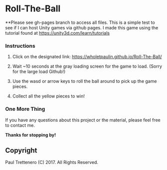 # Roll-The-Ball
**Please see gh-pages branch to access all files.
This is a simple test to see if I can host Unity games via github pages. I made this game using the tutorial found at https://unity3d.com/learn/tutorials


### Instructions

1. Click on the designated link:    https://wholetpaulin.github.io/Roll-The-Ball/

2. Wait ~10 seconds at the gray loading screen for the game to load. (Sorry for the large load Github!)

2. Use the wasd or arrow keys to roll the ball around to pick up the game pieces.

3. Collect all the yellow pieces to win!



### One More Thing

If you have any questions about this project or the material, please feel free to contact me.

**Thanks for stopping by!**

## Copyright

Paul Trettenero (C) 2017. All Rights Reserved.
